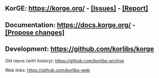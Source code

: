 ## KorGE: <https://korge.org/> - [[Issues]](https://github.com/orgs/korlibs/projects/19) - [[Report]](https://github.com/korlibs/korge/issues)
## Documentation: <https://docs.korge.org/> - [[Propose changes]](https://github.com/korlibs/docs.korge.org)
## Development: <https://github.com/korlibs/korge>

Old repos (with history): <https://github.com/korlibs-archive>

Web links: <https://github.com/korlibs-web>

<!--

**Here are some ideas to get you started:**

🙋‍♀️ A short introduction - what is your organization all about?
🌈 Contribution guidelines - how can the community get involved?
👩‍💻 Useful resources - where can the community find your docs? Is there anything else the community should know?
🍿 Fun facts - what does your team eat for breakfast?
🧙 Remember, you can do mighty things with the power of [Markdown](https://docs.github.com/github/writing-on-github/getting-started-with-writing-and-formatting-on-github/basic-writing-and-formatting-syntax)
-->
